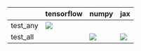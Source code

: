 |          | tensorflow                                                                                                                                                                         | numpy                                                                                                                                                                              | jax                                                                                                                                                                                |
|:---------|:-----------------------------------------------------------------------------------------------------------------------------------------------------------------------------------|:-----------------------------------------------------------------------------------------------------------------------------------------------------------------------------------|:-----------------------------------------------------------------------------------------------------------------------------------------------------------------------------------|
| test_any | <a href="https://github.com/unifyai/ivy/actions/runs/3682196715/jobs/6229623386" rel="noopener noreferrer" target="_blank"><img src=https://img.shields.io/badge/-failure-red></a> |                                                                                                                                                                                    |                                                                                                                                                                                    |
| test_all |                                                                                                                                                                                    | <a href="https://github.com/unifyai/ivy/actions/runs/3682196715/jobs/6229628110" rel="noopener noreferrer" target="_blank"><img src=https://img.shields.io/badge/-failure-red></a> | <a href="https://github.com/unifyai/ivy/actions/runs/3682196715/jobs/6229627735" rel="noopener noreferrer" target="_blank"><img src=https://img.shields.io/badge/-failure-red></a> |